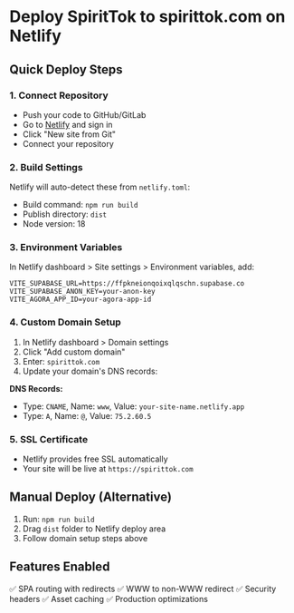 # Deploy SpiritTok to spirittok.com on Netlify

## Quick Deploy Steps

### 1. Connect Repository
- Push your code to GitHub/GitLab
- Go to [Netlify](https://netlify.com) and sign in
- Click "New site from Git"
- Connect your repository

### 2. Build Settings
Netlify will auto-detect these from `netlify.toml`:
- Build command: `npm run build`
- Publish directory: `dist`
- Node version: 18

### 3. Environment Variables
In Netlify dashboard > Site settings > Environment variables, add:
```
VITE_SUPABASE_URL=https://ffpkneionqoixqlqschn.supabase.co
VITE_SUPABASE_ANON_KEY=your-anon-key
VITE_AGORA_APP_ID=your-agora-app-id
```

### 4. Custom Domain Setup
1. In Netlify dashboard > Domain settings
2. Click "Add custom domain"
3. Enter: `spirittok.com`
4. Update your domain's DNS records:

**DNS Records:**
- Type: `CNAME`, Name: `www`, Value: `your-site-name.netlify.app`
- Type: `A`, Name: `@`, Value: `75.2.60.5`

### 5. SSL Certificate
- Netlify provides free SSL automatically
- Your site will be live at `https://spirittok.com`

## Manual Deploy (Alternative)
1. Run: `npm run build`
2. Drag `dist` folder to Netlify deploy area
3. Follow domain setup steps above

## Features Enabled
✅ SPA routing with redirects
✅ WWW to non-WWW redirect
✅ Security headers
✅ Asset caching
✅ Production optimizations